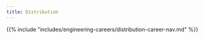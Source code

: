 ```yaml
---
title: Distribution
---
```


{{% include "includes/engineering-careers/distribution-career-nav.md" %}}
